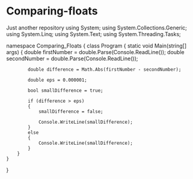 # Comparing-floats
Just another repository
using System;
using System.Collections.Generic;
using System.Linq;
using System.Text;
using System.Threading.Tasks;

namespace Comparing_Floats
{
    class Program
    {
        static void Main(string[] args)
        {
            double firstNumber = double.Parse(Console.ReadLine());
            double secondNumber = double.Parse(Console.ReadLine());

            double difference = Math.Abs(firstNumber - secondNumber);

            double eps = 0.000001;

            bool smallDifference = true;

            if (difference > eps)
            {
                smallDifference = false;

                Console.WriteLine(smallDifference);
            }
            else
            {
                Console.WriteLine(smallDifference);
            }
        }
    }
}
